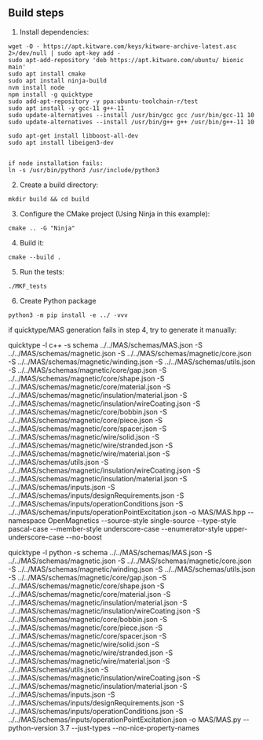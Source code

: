
## Build steps

1. Install dependencies:

```
wget -O - https://apt.kitware.com/keys/kitware-archive-latest.asc 2>/dev/null | sudo apt-key add -
sudo apt-add-repository 'deb https://apt.kitware.com/ubuntu/ bionic main'
sudo apt install cmake
sudo apt install ninja-build
nvm install node
npm install -g quicktype
sudo add-apt-repository -y ppa:ubuntu-toolchain-r/test
sudo apt install -y gcc-11 g++-11
sudo update-alternatives --install /usr/bin/gcc gcc /usr/bin/gcc-11 10
sudo update-alternatives --install /usr/bin/g++ g++ /usr/bin/g++-11 10

sudo apt-get install libboost-all-dev
sudo apt install libeigen3-dev


if node installation fails:
ln -s /usr/bin/python3 /usr/include/python3

```

2. Create a build directory:

```
mkdir build && cd build
```

3. Configure the CMake project (Using Ninja in this example):

```
cmake .. -G "Ninja"
```

4. Build it:

```
cmake --build .
```

5. Run the tests:

```
./MKF_tests
```
6. Create Python package

```
python3 -m pip install -e ../ -vvv
```


if quicktype/MAS generation fails in step 4, try to generate it manually:

quicktype -l c++ -s schema ../../MAS/schemas/MAS.json -S ../../MAS/schemas/magnetic.json -S ../../MAS/schemas/magnetic/core.json -S ../../MAS/schemas/magnetic/winding.json -S ../../MAS/schemas/utils.json -S ../../MAS/schemas/magnetic/core/gap.json -S ../../MAS/schemas/magnetic/core/shape.json -S ../../MAS/schemas/magnetic/core/material.json -S ../../MAS/schemas/magnetic/insulation/material.json -S ../../MAS/schemas/magnetic/insulation/wireCoating.json -S ../../MAS/schemas/magnetic/core/bobbin.json -S ../../MAS/schemas/magnetic/core/piece.json -S ../../MAS/schemas/magnetic/core/spacer.json -S ../../MAS/schemas/magnetic/wire/solid.json -S ../../MAS/schemas/magnetic/wire/stranded.json -S ../../MAS/schemas/magnetic/wire/material.json -S ../../MAS/schemas/utils.json -S ../../MAS/schemas/magnetic/insulation/wireCoating.json -S ../../MAS/schemas/magnetic/insulation/material.json -S ../../MAS/schemas/inputs.json -S ../../MAS/schemas/inputs/designRequirements.json -S ../../MAS/schemas/inputs/operationConditions.json -S ../../MAS/schemas/inputs/operationPointExcitation.json -o MAS/MAS.hpp --namespace OpenMagnetics --source-style single-source --type-style pascal-case --member-style underscore-case --enumerator-style upper-underscore-case --no-boost


quicktype -l python -s schema ../../MAS/schemas/MAS.json -S ../../MAS/schemas/magnetic.json -S ../../MAS/schemas/magnetic/core.json -S ../../MAS/schemas/magnetic/winding.json -S ../../MAS/schemas/utils.json -S ../../MAS/schemas/magnetic/core/gap.json -S ../../MAS/schemas/magnetic/core/shape.json -S ../../MAS/schemas/magnetic/core/material.json -S ../../MAS/schemas/magnetic/insulation/material.json -S ../../MAS/schemas/magnetic/insulation/wireCoating.json -S ../../MAS/schemas/magnetic/core/bobbin.json -S ../../MAS/schemas/magnetic/core/piece.json -S ../../MAS/schemas/magnetic/core/spacer.json -S ../../MAS/schemas/magnetic/wire/solid.json -S ../../MAS/schemas/magnetic/wire/stranded.json -S ../../MAS/schemas/magnetic/wire/material.json -S ../../MAS/schemas/utils.json -S ../../MAS/schemas/magnetic/insulation/wireCoating.json -S ../../MAS/schemas/magnetic/insulation/material.json -S ../../MAS/schemas/inputs.json -S ../../MAS/schemas/inputs/designRequirements.json -S ../../MAS/schemas/inputs/operationConditions.json -S ../../MAS/schemas/inputs/operationPointExcitation.json -o MAS/MAS.py --python-version 3.7 --just-types --no-nice-property-names


